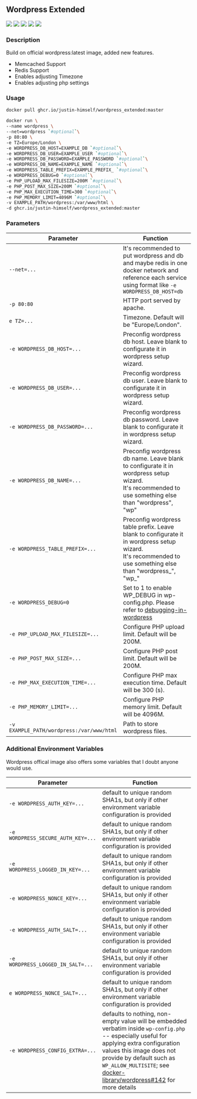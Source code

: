 
## Wordpress Extended
![](https://img.shields.io/badge/ARCH-x86_64-red)
![](https://img.shields.io/badge/ARCH-ARM_64-ff69b4)
![](https://img.shields.io/badge/ARCH-PowerPC_64_le-blueviolet)
![](https://img.shields.io/badge/ARCH-IBM_Z-blue)
![](https://img.shields.io/badge/ARCH-mips64le-lightgrey)


### Description

Build on official wordpress:latest image, added new features.
  - Memcached Support
  - Redis Support
  - Enables adjusting Timezone
  - Enables adjusting php settings

### Usage

```bash
docker pull ghcr.io/justin-himself/wordpress_extended:master
```

```bash
docker run \
--name wordpress \
--net=wordpress `#optional`\
-p 80:80 \
-e TZ=Europe/London \
-e WORDPRESS_DB_HOST=EXAMPLE_DB `#optional`\
-e WORDPRESS_DB_USER=EXAMPLE_USER `#optional`\
-e WORDPRESS_DB_PASSWORD=EXAMPLE_PASSWORD `#optional`\
-e WORDPRESS_DB_NAME=EXAMPLE_NAME `#optional`\
-e WORDPRESS_TABLE_PREFIX=EXAMPLE_PREFIX_ `#optional`\
-e WORDPRESS_DEBUG=0 `#optional`\
-e PHP_UPLOAD_MAX_FILESIZE=200M `#optional`\
-e PHP_POST_MAX_SIZE=200M `#optional`\
-e PHP_MAX_EXECUTION_TIME=300 `#optional`\
-e PHP_MEMORY_LIMIT=4096M `#optional`\
-v EXAMPLE_PATH/wordpress:/var/www/html \
-d ghcr.io/justin-himself/wordpress_extended:master
```


### Parameters

| Parameter                                 | Function                                                     |
| ----------------------------------------- | ------------------------------------------------------------ |
| `--net=...`                               | It's recommended to put wordpress and db and maybe redis in one docker network and reference each service using format like `-e WORDPRESS_DB_HOST=db` |
| `-p 80:80`                                | HTTP port served by apache.                                  |
| `e TZ=...`                                | Timezone. Default will be "Europe/London".                   |
| `-e WORDPRESS_DB_HOST=...`                | Preconfig wordpress db host. Leave blank to configurate it in wordpress setup wizard. |
| `-e WORDPRESS_DB_USER=...`                | Preconfig wordpress db user. Leave blank to configurate it in wordpress setup wizard. |
| `-e WORDPRESS_DB_PASSWORD=...`            | Preconfig wordpress db password. Leave blank to configurate it in wordpress setup wizard. |
| `-e WORDPRESS_DB_NAME=...`                | Preconfig wordpress db name. Leave blank to configurate it in wordpress setup wizard.<br />It's recommended to use something else than "wordpress", "wp" |
| `-e WORDPRESS_TABLE_PREFIX=...`           | Preconfig wordpress table prefix. Leave blank to configurate it in wordpress setup wizard.<br />It's recommended to use something else than "wordpress_", "wp_" |
| `-e WORDPRESS_DEBUG=0`                    | Set to 1 to enable WP_DEBUG in wp-config.php. Please refer to [debugging-in-wordpress](https://wordpress.org/support/article/debugging-in-wordpress/) |
| `-e PHP_UPLOAD_MAX_FILESIZE=...`          | Configure PHP upload limit. Default will be 200M.            |
| `-e PHP_POST_MAX_SIZE=...`                | Configure PHP post limit. Default will be 200M.              |
| `-e PHP_MAX_EXECUTION_TIME=...`           | Configure PHP max execution time. Default will be 300 (s).   |
| `-e PHP_MEMORY_LIMIT=...`                 | Configure PHP memory limit. Default will be 4096M.           |
| `-v EXAMPLE_PATH/wordpress:/var/www/html` | Path to store wordpress files.                               |


### Additional Environment Variables

Wordpress offical image also offers some variables that I doubt anyone would use.

| Parameter                          | Function                                                     |
| ---------------------------------- | ------------------------------------------------------------ |
| `-e WORDPRESS_AUTH_KEY=...`        | default to unique random SHA1s, but only if other environment variable configuration is provided |
| `-e WORDPRESS_SECURE_AUTH_KEY=...` | default to unique random SHA1s, but only if other environment variable configuration is provided |
| `-e WORDPRESS_LOGGED_IN_KEY=...`   | default to unique random SHA1s, but only if other environment variable configuration is provided |
| `-e WORDPRESS_NONCE_KEY=...`       | default to unique random SHA1s, but only if other environment variable configuration is provided |
| `-e WORDPRESS_AUTH_SALT=...`       | default to unique random SHA1s, but only if other environment variable configuration is provided |
| `-e WORDPRESS_LOGGED_IN_SALT=...`  | default to unique random SHA1s, but only if other environment variable configuration is provided |
| `e WORDPRESS_NONCE_SALT=...`       | default to unique random SHA1s, but only if other environment variable configuration is provided |
| `-e WORDPRESS_CONFIG_EXTRA=...`    | defaults to nothing, non-empty value will be embedded verbatim inside `wp-config.php` -- especially useful for applying extra configuration values this image does not provide by default such as `WP_ALLOW_MULTISITE`; see [docker-library/wordpress#142](https://github.com/docker-library/wordpress/pull/142) for more details |




